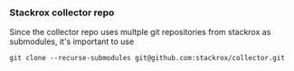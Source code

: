 ### Stackrox collector repo

Since the collector repo uses multple git repositories from stackrox as
submodules, it's important to use

```
git clone --recurse-submodules git@github.com:stackrox/collector.git
```

